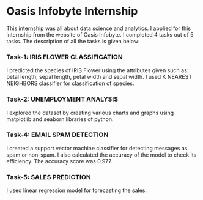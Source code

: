# Oasis Infobyte Internship

This internship was all about data science and analytics. I applied for this internship from the website of Oasis Infobyte. I completed 4 tasks out of 5 tasks. The description of all the tasks is given below:

### Task-1: IRIS FLOWER CLASSIFICATION

I predicted the species of IRIS Flower using the attributes given such as: petal length, sepal length, petal width and sepal width. I used K NEAREST NEIGHBORS classifier for classification of species.

### Task-2: UNEMPLOYMENT ANALYSIS
I explored the dataset by creating various charts and graphs using matplotlib and seaborn libraries of python.

### Task-4: EMAIL SPAM DETECTION
I created a support vector machine classifier for detecting messages as spam or non-spam. I also calculated the accuracy of the model to check its efficiency. The accuracy score was 0.977.

### Task-5: SALES PREDICTION
I used linear regression model for forecasting the sales.
